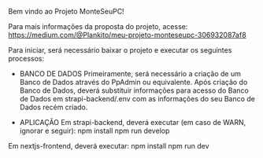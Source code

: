 Bem vindo ao Projeto MonteSeuPC!

Para mais informações da proposta do projeto, acesse: https://medium.com/@Plankito/meu-projeto-monteseupc-306932087af8

Para iniciar, será necessário baixar o projeto e executar os seguintes processos:

- BANCO DE DADOS
Primeiramente, será necessário a criação de um Banco de Dados através do PpAdmin ou equivalente.
Após criação do Banco de Dados, deverá substituir informações para acesso do Banco de Dados em strapi-backend/.env com as informações do seu Banco de Dados recém criado.


-  APLICAÇÃO 
Em strapi-backend, deverá executar (em caso de WARN, ignorar e seguir):
npm install
npm run develop

Em nextjs-frontend, deverá executar:
npm install
npm run dev


